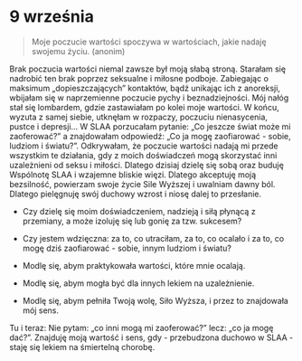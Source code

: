 
# 9 września

> Moje poczucie wartości spoczywa w wartościach, jakie nadaję swojemu życiu. (anonim)

Brak poczucia wartości niemal zawsze był moją słabą stroną. Starałam się nadrobić ten brak poprzez seksualne i miłosne podboje. Zabiegając o maksimum „dopieszczających” kontaktów, bądź unikając ich z anoreksji, wbijałam się w naprzemienne poczucie pychy i beznadziejności. Mój nałóg stał się lombardem, gdzie zastawiałam po kolei moje wartości. W końcu, wyzuta z samej siebie, utknęłam w rozpaczy, poczuciu nienasycenia, pustce i depresji... W SLAA porzucałam pytanie: „Co jeszcze świat może mi zaoferować?” a znajdowałam odpowiedź: „Co ja mogę zaofiarować - sobie, ludziom i światu?”. Odkrywałam, że poczucie wartości nadają mi przede wszystkim te działania, gdy z moich doświadczeń mogą skorzystać inni uzależnieni od seksu i miłości. Dlatego dzisiaj dzielę się sobą oraz buduję Wspólnotę SLAA i wzajemne bliskie więzi. Dlatego akceptuję moją bezsilność, powierzam swoje życie Sile Wyższej i uwalniam dawny ból. Dlatego pielęgnuję swój duchowy wzrost i niosę dalej to przesłanie.

- Czy dzielę się moim doświadczeniem, nadzieją i siłą płynącą z przemiany, a może izoluję się lub gonię za tzw. sukcesem?
- Czy jestem wdzięczna: za to, co utraciłam, za to, co ocalało i za to, co mogę dziś zaofiarować - sobie, innym ludziom i światu?

- Modlę się, abym praktykowała wartości, które mnie ocalają.
- Modlę się, abym mogła być dla innych lekiem na uzależnienie.
- Modlę się, abym pełniła Twoją wolę, Siło Wyższa, i przez to znajdowała mój sens.

Tu i teraz: Nie pytam: „co inni mogą mi zaoferować?” lecz: „co ja mogę dać?”. Znajduję moją wartość i sens, gdy - przebudzona duchowo w SLAA - staję się lekiem na śmiertelną chorobę.
